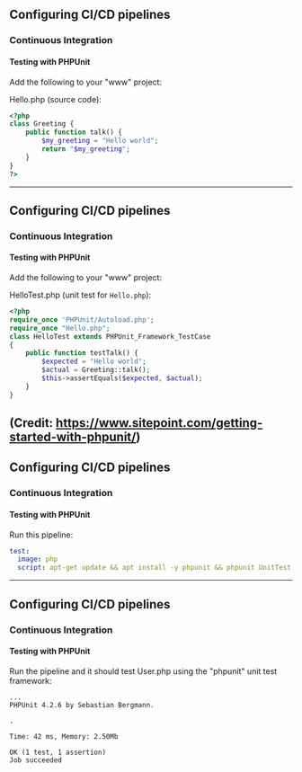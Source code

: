 ## Configuring CI/CD pipelines
### Continuous Integration
#### Testing with PHPUnit

Add the following to your "www" project:

Hello.php (source code):

```php
<?php
class Greeting {
    public function talk() {
        $my_greeting = "Hello world";
        return "$my_greeting";
    }
}
?>
```

---
## Configuring CI/CD pipelines
### Continuous Integration
#### Testing with PHPUnit

Add the following to your "www" project:

HelloTest.php (unit test for `Hello.php`):

```php
<?php
require_once 'PHPUnit/Autoload.php';
require_once "Hello.php";
class HelloTest extends PHPUnit_Framework_TestCase
{
    public function testTalk() {
        $expected = "Hello world";
        $actual = Greeting::talk();
        $this->assertEquals($expected, $actual);
    }
}
```
(Credit: https://www.sitepoint.com/getting-started-with-phpunit/)
---
## Configuring CI/CD pipelines
### Continuous Integration
#### Testing with PHPUnit

Run this pipeline:

```yaml
test:
  image: php
  script: apt-get update && apt install -y phpunit && phpunit UnitTest HelloTest.php

```
---
## Configuring CI/CD pipelines
### Continuous Integration
#### Testing with PHPUnit

Run the pipeline and it should test User.php using the "phpunit" unit test framework:

```
...
PHPUnit 4.2.6 by Sebastian Bergmann.

.

Time: 42 ms, Memory: 2.50Mb

OK (1 test, 1 assertion)
Job succeeded
```


